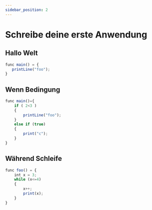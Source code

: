 ```yaml
---
sidebar_position: 2
---
```


# Schreibe deine erste Anwendung

## Hallo Welt
```jsx
func main() = {
   printLine("foo");
}
```

## Wenn Bedingung
```jsx
func main()={
    if ( 2<3 ) 
    {
        printLine("foo");
    }
    else if (true)
    {
        print("c");
    }
}
```

## Während Schleife
```jsx
func foo() = {
    int x = 3;
    while (x<=4)
    {
        x++;
        print(x);
    }
}
```